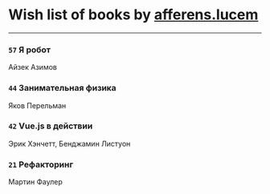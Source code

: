 # Wish list of books by [afferens.lucem](http://vk.com/id196071655)
---

### `57` Я робот
Айзек Азимов

### `44` Занимательная физика
Яков Перельман

### `42` Vue.js в действии
Эрик Хэнчетт, Бенджамин Листуон

### `21` Рефакторинг
Мартин Фаулер

